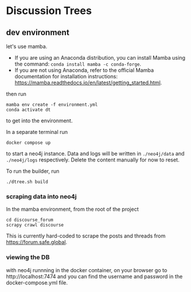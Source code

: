 # Discussion Trees

## dev environment

let's use mamba.
- If you are using an Anaconda distribution, you can install Mamba using the command: `conda install mamba -c conda-forge`.
- If you are not using Anaconda, refer to the official Mamba documentation for installation instructions: https://mamba.readthedocs.io/en/latest/getting_started.html.

then run
```
mamba env create -f environment.yml
conda activate dt
```
to get into the environment.

In a separate terminal run
```
docker compose up
```
to start a neo4j instance. Data and logs will be written in `./neo4j/data` and `./neo4j/logs` respectively. Delete the content manually for now to reset.

To run the builder, run
```
./dtree.sh build
```

### scraping data into neo4j

In the mamba environment, from the root of the project
```
cd discourse_forum
scrapy crawl discourse
```
This is currently hard-coded to scrape the posts and threads from https://forum.safe.global.

### viewing the DB

with neo4j runnning in the docker container, on your browser go to http://localhost:7474 and you can find the username and password in the docker-compose.yml file.
